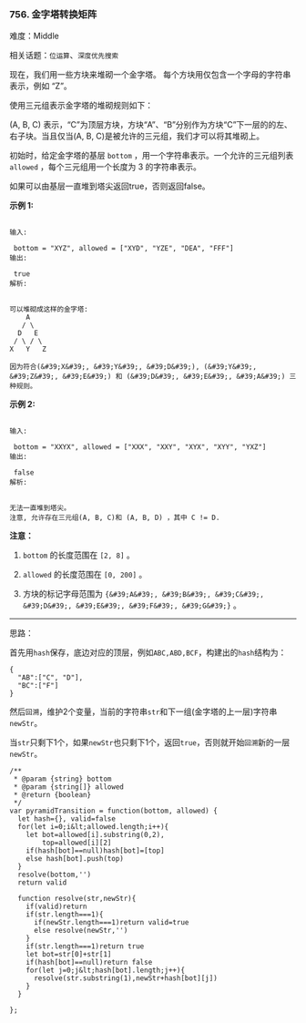 ### 756. 金字塔转换矩阵

难度：Middle

相关话题：`位运算`、`深度优先搜索`

现在，我们用一些方块来堆砌一个金字塔。 每个方块用仅包含一个字母的字符串表示，例如 &ldquo;Z&rdquo;。



使用三元组表示金字塔的堆砌规则如下：



(A, B, C) 表示，&ldquo;C&rdquo;为顶层方块，方块&ldquo;A&rdquo;、&ldquo;B&rdquo;分别作为方块&ldquo;C&rdquo;下一层的的左、右子块。当且仅当(A, B, C)是被允许的三元组，我们才可以将其堆砌上。



初始时，给定金字塔的基层 `bottom` ，用一个字符串表示。一个允许的三元组列表 `allowed` ，每个三元组用一个长度为 3 的字符串表示。



如果可以由基层一直堆到塔尖返回true，否则返回false。



 **示例 1:** 





```

输入:

 bottom = "XYZ", allowed = ["XYD", "YZE", "DEA", "FFF"]
输出:

 true
解析:


可以堆砌成这样的金字塔:
    A
   / \
  D   E
 / \ / \
X   Y   Z

因为符合(&#39;X&#39;, &#39;Y&#39;, &#39;D&#39;), (&#39;Y&#39;, &#39;Z&#39;, &#39;E&#39;) 和 (&#39;D&#39;, &#39;E&#39;, &#39;A&#39;) 三种规则。

```

 **示例 2:** 





```

输入:

 bottom = "XXYX", allowed = ["XXX", "XXY", "XYX", "XYY", "YXZ"]
输出:

 false
解析:


无法一直堆到塔尖。
注意, 允许存在三元组(A, B, C)和 (A, B, D) ，其中 C != D.

```

 **注意：** 





1.  `bottom`  的长度范围在 `[2, 8]` 。

2.  `allowed`  的长度范围在 `[0, 200]` 。

3. 方块的标记字母范围为 `{&#39;A&#39;, &#39;B&#39;, &#39;C&#39;, &#39;D&#39;, &#39;E&#39;, &#39;F&#39;, &#39;G&#39;}` 。






-----

思路：

首先用`hash`保存，底边对应的顶层，例如`ABC,ABD,BCF`，构建出的`hash`结构为：

```
{
  "AB":["C", "D"],
  "BC":["F"]
}
```

然后`回溯`，维护2个变量，当前的字符串`str`和下一组(金字塔的上一层)字符串`newStr`。

当`str`只剩下1个，如果`newStr`也只剩下1个，返回`true`，否则就开始`回溯`新的一层`newStr`。




```
/**
 * @param {string} bottom
 * @param {string[]} allowed
 * @return {boolean}
 */
var pyramidTransition = function(bottom, allowed) {
  let hash={}, valid=false
  for(let i=0;i&lt;allowed.length;i++){
    let bot=allowed[i].substring(0,2),
        top=allowed[i][2]
    if(hash[bot]==null)hash[bot]=[top]
    else hash[bot].push(top)
  }
  resolve(bottom,'')
  return valid
  
  function resolve(str,newStr){
    if(valid)return
    if(str.length===1){
      if(newStr.length===1)return valid=true
      else resolve(newStr,'')
    }
    if(str.length===1)return true
    let bot=str[0]+str[1]
    if(hash[bot]==null)return false
    for(let j=0;j&lt;hash[bot].length;j++){
      resolve(str.substring(1),newStr+hash[bot][j])
    }
  }

};



```
